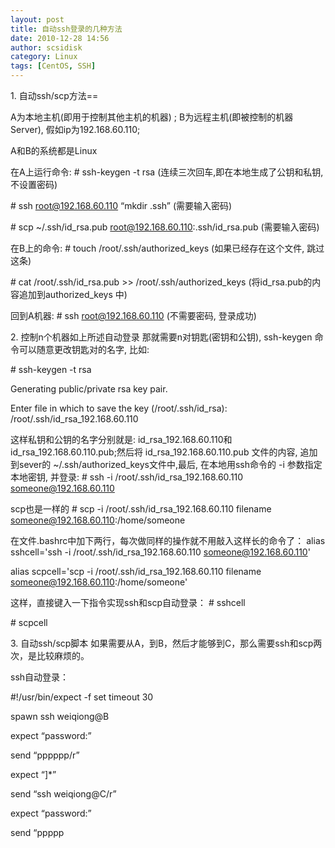 ```yaml
---
layout: post
title: 自动ssh登录的几种方法
date: 2010-12-28 14:56
author: scsidisk
category: Linux
tags: [CentOS, SSH]
---
```


​1. 自动ssh/scp方法==

A为本地主机(即用于控制其他主机的机器) ;
B为远程主机(即被控制的机器Server), 假如ip为192.168.60.110;

A和B的系统都是Linux

在A上运行命令:
\# ssh-keygen -t rsa (连续三次回车,即在本地生成了公钥和私钥,不设置密码)

\# ssh root@192.168.60.110 “mkdir .ssh” (需要输入密码)

\# scp \~/.ssh/id\_rsa.pub root@192.168.60.110:.ssh/id\_rsa.pub
(需要输入密码)

在B上的命令:
\# touch /root/.ssh/authorized\_keys (如果已经存在这个文件, 跳过这条)

\# cat /root/.ssh/id\_rsa.pub \>\> /root/.ssh/authorized\_keys
(将id\_rsa.pub的内容追加到authorized\_keys 中)

回到A机器:
\# ssh root@192.168.60.110 (不需要密码, 登录成功)

​2. 控制n个机器如上所述自动登录
那就需要n对钥匙(密钥和公钥), ssh-keygen 命令可以随意更改钥匙对的名字,
比如:

\# ssh-keygen -t rsa

Generating public/private rsa key pair.

Enter file in which to save the key (/root/.ssh/id\_rsa):
/root/.ssh/id\_rsa\_192.168.60.110

这样私钥和公钥的名字分别就是: id\_rsa\_192.168.60.110和
id\_rsa\_192.168.60.110.pub;然后将 id\_rsa\_192.168.60.110.pub
文件的内容, 追加到sever的 \~/.ssh/authorized\_keys文件中,最后,
在本地用ssh命令的 -i 参数指定本地密钥, 并登录:
\# ssh -i /root/.ssh/id\_rsa\_192.168.60.110 someone@192.168.60.110

scp也是一样的
\# scp -i /root/.ssh/id\_rsa\_192.168.60.110 filename
someone@192.168.60.110:/home/someone

在文件.bashrc中加下两行，每次做同样的操作就不用敲入这样长的命令了：
alias sshcell='ssh -i /root/.ssh/id\_rsa\_192.168.60.110
someone@192.168.60.110'

alias scpcell='scp -i /root/.ssh/id\_rsa\_192.168.60.110 filename
someone@192.168.60.110:/home/someone'

这样，直接键入一下指令实现ssh和scp自动登录：
\# sshcell

\# scpcell

​3. 自动ssh/scp脚本
如果需要从A，到B，然后才能够到C，那么需要ssh和scp两次，是比较麻烦的。

ssh自动登录：

\#!/usr/bin/expect -f
set timeout 30

spawn ssh weiqiong@B

expect “password:”

send “pppppp/r”

expect “]\*”

send “ssh weiqiong@C/r”

expect “password:”

send “ppppp

<div class="posttagsblock">
</div>


